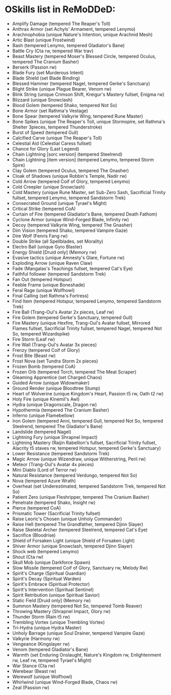 # OSkills list in ReMoDDeD:
- Amplify Damage (tempered The Reaper's Toll)
- Anthrax Armor (set Achyls' Armament, tempered Lenymo)
- Arachnophobia (unique Nature's Intention, unique Arachnid Mesh)
- Artic Blast (unique Frostwind)
- Bash (tempered Lenymo, tempered Gladiator's Bane)
- Battle Cry (Cta rw, tempered War trav)
- Beast Mastery (tempered Moser's Blessed Circle, tempered Oculus, tempered The Cranium Basher)
- Berserk (Passion rw)
- Blade Fury (set Murderous Intent)
- Blade Shield (set Blade Binding)
- Blessed Hammer (tempered Nagel, tempered Gerke's Sanctuary)
- Blight Strike (unique Plague Bearer, Venom rw)
- Blink String (unique Crimson Shift, Kreigur's Mastery fullset, Enigma rw)
- Blizzard (unique Snowclash)
- Blood Golem (tempered Shako, tempered Not So)
- Bone Armor (set Rathma's Vestage)
- Bone Spear (tempered Valkyrie Wing, tempered Rune Master)
- Bone Spikes (unique The Reaper's Toll, unique Stormspire, set Rathma's Shelter 3pieces, tempered Thunderstroke)
- Burst of Speed (tempered Gull)
- Calcified Carve (unique The Reaper's Toll)
- Celestial Aid (Celestial Caress fullset)
- Chance for Glory (Last Legend)
- Chain Lightning [sorc version] (tempered Steelrend)
- Chain Lightning [item version] (tempered Lenymo, tempered Storm Spire)
- Clay Golem (tempered Oculus, tempered The Gnasher)
- Cloak of Shadows (unique Robbin's Temple, Nadir rw)
- Cold Arrow (tempered Coif of Glory, tempered Lenymo)
- Cold Creepler (unique Snowclash)
- Cold Mastery (unique Rune Master, set Sub-Zero Sash, Sacrificial Trinity fullset, tempered Lenymo, tempered Sandstorm Trek)
- Consecrated Ground (unique Tyrael's Might)
- Critical Strike (tempered CoA)
- Curtain of Fire (tempered Gladiator's Bane, tempered Death Fathom)
- Cyclone Armor (unique Wind-Forged Blade, Infinity rw)
- Decoy (tempered Valkyrie Wing, tempered The Gnasher)
- Dim Vision (tempered Shako, tempered Vampire Gaze)
- Dire Wolf (Fenris Fang rw)
- Double Strike (all Spellblades, set Morality)
- Electro Ball (unique Gyro Blaster)
- Energy Shield [Druid only] (Memory rw)
- Evasive tactics (unique Amnesty's Glare, Fortune rw)
- Exploding Arrow (unique Raven Claw)
- Fade (Mangalas's Teachings fullset, tempered Cat's Eye)
- Faithful follower (tempered Sandstorm Trek)
- Fan Out (tempered Hotspur)
- Feeble Frame (unique Boneshade)
- Feral Rage (unique Wolfhowl)
- Final Calling (set Rathma's Fortress)
- Find Item (tempered Hotspur, tempered Lenymo, tempered Sandstorm Trek)
- Fire Ball (Trang-Oul's Avatar 2x pieces, Leaf rw)
- Fire Golem (tempered Gerke's Sanctuary, tempered Gull)
- Fire Mastery (unique Hexfire, Trang-Oul's Avatar fullset, Mirrored Flames fullset, Sacrificial Trinity fullset, tempered Nagel, tempered Not So, tempered Wizardspike)
- Fire Storm (Leaf rw)
- Fire Wall (Trang-Oul's Avatar 3x pieces)
- Frenzy (tempered Coif of Glory)
- Frost Bite (Beast rw)
- Frost Nova (set Tundra Storm 2x pieces)
- Frozen Bomb (tempered CoA)
- Frozen Orb (tempered Torch, tempered The Meat Scraper)
- Gleaming Apprentice (set Charged Chaos)
- Guided Arrow (unique Widowmaker)
- Ground Render (unique Bloodtree Stump)
- Heart of Wolverine (unique Kingdom's Heart, Passion t5 rw, Oath t2 rw)
- Holy Fire (unique Kinemil's Awl)
- Hydra (unique Dragonscale, Dragon rw)
- Hypothermia (tempered The Cranium Basher)
- Inferno (unique Flamebellow)
- Iron Golem (tempered Anni, tempered Gull, tempered Not So, tempered Steelrend, tempered The Gladiator's Bane)
- Landslide (tempered Nagel)
- Lightning Fury (unique Shrapnel Impact)
- Lightning Mastery (Raijin Rabellion's fullset, Sacrificial Trinity fullset, Alacrity t5 staves rw, tempered Hotspur, tempered Gerke's Sanctuary)
- Lower Resistance (tempered Sandstorm Trek)
- Magic Arrow (unique Wizendraw, unique Witherstring, Peril rw)
- Meteor (Trang-Oul's Avatar 4x pieces)
- Mini Diablo (Lord of Terror rw)
- Natural Resistance (tempered Verdungo, tempered Not So)
- Nova (tempered Azure Wrath)
- Overheat (set Underestimated, tempered Sandstorm Trek, tempered Not So)
- Patient Zero (unique Fleshripper, tempered The Cranium Basher)
- Penetrate (tempered Shako, Insight rw)
- Pierce (tempered CoA)
- Prismatic Tower (Sacrificial Trinity fullset)
- Raise Leoric's Chosen (unique Unholy Commander)
- Raise Hell (tempered The Grandfather, tempered Djinn Slayer)
- Raise Skeletal Archer (tempered Steelrend, tempered Cat's Eye)
- Sacrifice (Bloodrise)
- Shield of Forsaken Light (unique Shield of Forsaken Light)
- Shiver Armor (unique Snowclash, tempered Djinn Slayer)
- Shock web (tempered Lenymo)
- Shout (Cta rw)
- Skull Mob (unique Darkforce Spawn)
- Slow Missile (tempered Coif of Glory, Sanctuary rw, Melody Rw)
- Spirit's Charge (Spiritual Guardian)
- Spirit's Decay (Spiritual Warden)
- Spirit's Embrace (Spiritual Protector)
- Spirit's Intervention (Spiritual Sentinel)
- Spirit Retribution (unique Spiritual Savior)
- Static Field [Druid only] (Memory rw)
- Summon Mastery (tempered Not So, tempered Tomb Reaver)
- Throwing Mastery (Shrapnel Impact, Glory rw)
- Thunder Storm (Rain t5 rw)
- Trembling Vortex (unique Trembling Vortex)
- Tri-Hydra (unique Hydra Master)
- Unholy Barrage (unique Soul Drainer, tempered Vampire Gaze)
- Valkyrie (Harmony rw)
- Vengeance (Kingslayer rw)
- Venom (tempered Gladiator's Bane)
- Warmth (set Enduring Onslaught, Nature's Kingdom rw, Enlightenment rw, Leaf rw, tempered Tyrael's Might)
- War Stance (Cta rw)
- Werebear (Beast rw)
- Werewolf (unique Wolfhowl)
- Whirlwind (unique Wind-Forged Blade, Chaos rw)
- Zeal (Passion rw)